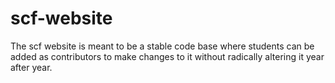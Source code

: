 # scf-website

The scf website is meant to be a stable code base where students can be added as contributors to make changes to it without radically altering it year after year.
